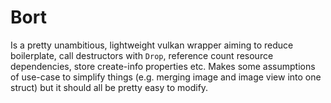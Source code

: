 # Bort

Is a pretty unambitious, lightweight vulkan wrapper aiming to reduce boilerplate, call destructors with `Drop`, reference count resource dependencies, store create-info properties etc. Makes some assumptions of use-case to simplify things (e.g. merging image and image view into one struct) but it should all be pretty easy to modify.
